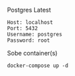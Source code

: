 
Postgres Latest
```
Host: localhost
Port: 5432
Username: postgres
Password: root
```

Sobe container(s)
```
docker-compose up -d
```

